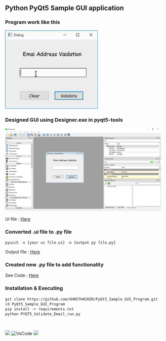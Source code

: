 ## Python PyQt5 Sample GUI application

### Program work like this 
<img src='https://raw.githubusercontent.com/GH0STH4CKER/PyQt5_Sample_GUI_Program/main/images/Running_program_Pyqt5.gif' width='300px'>

### Designed GUI using Designer.exe in pyqt5-tools 
<img src='https://raw.githubusercontent.com/GH0STH4CKER/PyQt5_Sample_GUI_Program/main/images/QT_Designer_Img.png' width='1000px' >

Ui file : <a href='https://github.com/GH0STH4CKER/PyQt5_Sample_GUI_Program/blob/main/emailvalidate.ui'>Here</a>

### Converted .ui file to .py file
```
pyuic5 -x {your ui file.ui} -o {output py file.py}
```
Output file : <a href='https://github.com/GH0STH4CKER/PyQt5_Sample_GUI_Program/blob/main/PYQT5_Validate_Email_ui.py'>Here</a>

### Created new .py file to add functionality

See Code : <a href='https://github.com/GH0STH4CKER/PyQt5_Sample_GUI_Program/blob/main/PYQT5_Validate_Email_run.py'>Here</a>

### Installation & Executing
```
git clone https://github.com/GH0STH4CKER/PyQt5_Sample_GUI_Program.git
cd PyQt5_Sample_GUI_Program
pip install -r requirements.txt
python PYQT5_Validate_Email_run.py
```
<br>

<a href='https://www.python.org/downloads/release/python-3810/'><img src='https://img.shields.io/badge/python%20%203.8.10-163052?style=flat&logo=python'></a>
![VsCode](https://badgen.net/badge/icon/visualstudio?icon=visualstudio&label=Made%20with)
<img src='https://img.shields.io/github/license/GH0STH4CKER/PyQt5_Sample_GUI_Program.svg'>
